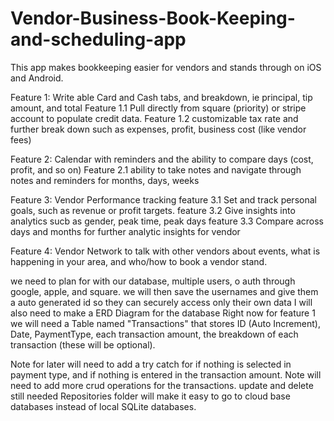 # Vendor-Business-Book-Keeping-and-scheduling-app
This app makes bookkeeping easier for vendors and stands through on iOS and Android.

Feature 1: Write able Card and Cash tabs, and breakdown, ie principal, tip amount, and total
  Feature 1.1 Pull directly from square (priority) or stripe account to populate credit data.
  Feature 1.2 customizable tax rate and further break down such as expenses, profit, business cost (like vendor fees)
  
Feature 2: Calendar with reminders and the ability to compare days (cost, profit, and so on)
  Feature 2.1 ability to take notes and navigate through notes and reminders for months, days, weeks

Feature 3: Vendor Performance tracking
  feature 3.1 Set and track personal goals, such as revenue or profit targets.
  feature 3.2 Give insights into analytics sucb as gender, peak time, peak days
  feature 3.3 Compare across days and months for further analytic insights for vendor
  
Feature 4: Vendor Network to talk with other vendors about events, what is happening in your area, and who/how to book a vendor stand.

we need to plan for with our database, multiple users, o auth through google, apple, and square. we will then save the usernames and give them a auto generated id so they can securely access only their own data
I will also need to make a ERD Diagram for the database Right now for feature 1 we will need a Table named "Transactions" that stores  ID (Auto Increment), Date, PaymentType, each transaction amount, the breakdown of each transaction (these will be optional). 

Note for later will need to add a try catch for if nothing is selected in payment type, and if nothing is entered in the transaction amount. 
Note will need to add more crud operations for the transactions. update and delete still needed
Repositories folder will make it easy to go to cloud base databases instead of local SQLite databases.


  
  
  
